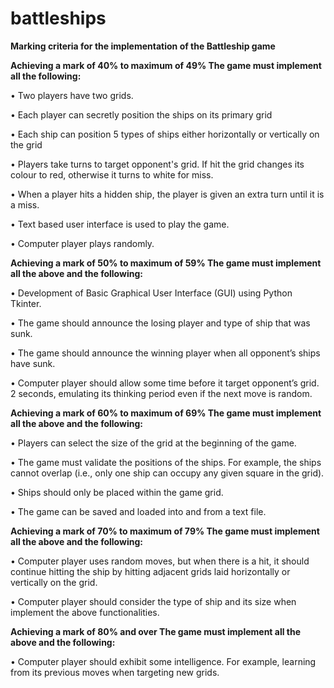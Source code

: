 # battleships

<B>Marking criteria for the implementation of the Battleship game</B>

<B>Achieving a mark of 40% to maximum of 49%
The game must implement all the following:</B>

  • Two players have two grids.
  
  • Each player can secretly position the ships on its primary grid

   • Each ship can position 5 types of ships either horizontally or vertically on the grid

  • Players take turns to target opponent's grid. If hit the grid changes its colour to red,
  otherwise it turns to white for miss.

  • When a player hits a hidden ship, the player is given an extra turn until it is a miss.

  • Text based user interface is used to play the game.

  • Computer player plays randomly.

<B>Achieving a mark of 50% to maximum of 59%
The game must implement all the above and the following:</B>

  • Development of Basic Graphical User Interface (GUI) using Python Tkinter.

  • The game should announce the losing player and type of ship that was sunk.

  • The game should announce the winning player when all opponent’s ships have sunk.

  • Computer player should allow some time before it target opponent’s grid. 2 seconds,
  emulating its thinking period even if the next move is random.

<B>Achieving a mark of 60% to maximum of 69%
The game must implement all the above and the following:</B>

  • Players can select the size of the grid at the beginning of the game.

  • The game must validate the positions of the ships. For example, the ships cannot overlap
  (i.e., only one ship can occupy any given square in the grid).

  • Ships should only be placed within the game grid.

  • The game can be saved and loaded into and from a text file.

<B>Achieving a mark of 70% to maximum of 79%
The game must implement all the above and the following:</B>

  • Computer player uses random moves, but when there is a hit, it should continue hitting the
  ship by hitting adjacent grids laid horizontally or vertically on the grid.

  • Computer player should consider the type of ship and its size when implement the above
  functionalities.

<B>Achieving a mark of 80% and over
The game must implement all the above and the following:</B>

  • Computer player should exhibit some intelligence. For example, learning from its previous
  moves when targeting new grids.
